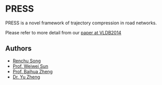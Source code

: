 PRESS
=====

PRESS is a novel framework of trajectory compression in road networks.

Please refer to more detail from our [paper at VLDB2014](http://www.vldb.org/pvldb/vol7/p661-song.pdf)

## Authors
* [Renchu Song](http://renchusong.github.io/portfolio)
* [Prof. Weiwei Sun](http://homepage.fudan.edu.cn/wwsun/)
* [Prof. Baihua Zheng](http://www.mysmu.edu/faculty/bhzheng/)
* [Dr. Yu Zheng](http://research.microsoft.com/en-us/people/yuzheng/)

